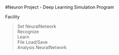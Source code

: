 #Neuron Project - Deep Learning Simulation Program  

Facility  
>Set NeuralNetwork  
>Recognize  
>Learn  
>File Load/Save  
>Analysis NeuralNetwork  
